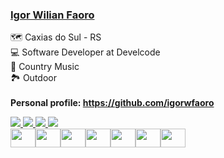 ### [Igor Wilian Faoro](https://linktr.ee/igorwfaoro)

🗺 Caxias do Sul - RS<br>
💻 Software Developer at Develcode<br>
🤠 Country Music<br>
🏞️ Outdoor<br>
<br>
**Personal profile: https://github.com/igorwfaoro**

<a href="https://www.linkedin.com/in/igorwfaoro" target="_blank">
  <img src="https://img.shields.io/badge/igorwfaoro-blue?logo=linkedin&style=flat">
</a>
<a href="https://www.instagram.com/igorwfaoro" target="_blank">
  <img src="https://img.shields.io/badge/igorwfaoro-blue?color=CB2770&logo=instagram&logoColor=fff&style=flat">
</a>
<a href="https://www.instagram.com/igorwfaoro" target="_blank">
  <img src="https://img.shields.io/badge/igorwfaoro-blue?color=1CCC5B&logo=spotify&logoColor=fff&style=flat">
</a>
<a href="mailto:igor.faoro17@gmail.com" target="_blank">
  <img src="https://img.shields.io/badge/igorwfaoro-blue?color=E02E23&logo=gmail&logoColor=fff&style=flat">
</a>


  
<div style="display: flex"><br>
  <img height="30" width="40" src="https://cdn.jsdelivr.net/gh/devicons/devicon/icons/typescript/typescript-original.svg">
  <img height="30" width="40" src="https://cdn.jsdelivr.net/gh/devicons/devicon/icons/javascript/javascript-original.svg">
  <img height="30" width="40" src="https://cdn.jsdelivr.net/gh/devicons/devicon/icons/react/react-original.svg">
  <img height="30" width="40" src="https://cdn.jsdelivr.net/gh/devicons/devicon/icons/angularjs/angularjs-original.svg">
  <img height="30" width="40" src="https://cdn.jsdelivr.net/gh/devicons/devicon/icons/nodejs/nodejs-original.svg">
  <img height="30" width="40" src="https://cdn.jsdelivr.net/gh/devicons/devicon/icons/csharp/csharp-original.svg">
  <img height="30" width="40" src="https://cdn.jsdelivr.net/gh/devicons/devicon/icons/java/java-original.svg">
</div>
